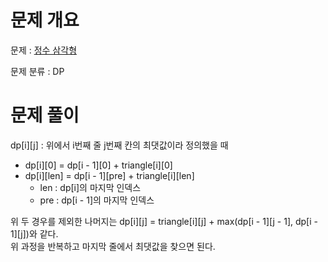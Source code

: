 # 문제 개요

문제 : [정수 삼각형](https://school.programmers.co.kr/learn/courses/30/lessons/43105)

문제 분류 : DP

# 문제 풀이

dp[i][j] : 위에서 i번째 줄 j번째 칸의 최댓값이라 정의했을 때

- dp[i][0] = dp[i - 1][0] + triangle[i][0]
- dp[i][len] = dp[i - 1][pre] + triangle[i][len]
  - len : dp[i]의 마지막 인덱스
  - pre : dp[i - 1]의 마지막 인덱스

위 두 경우를 제외한 나머지는 dp[i][j] = triangle[i][j] + max(dp[i - 1][j - 1], dp[i - 1][j])와 같다.  
위 과정을 반복하고 마지막 줄에서 최댓값을 찾으면 된다.

